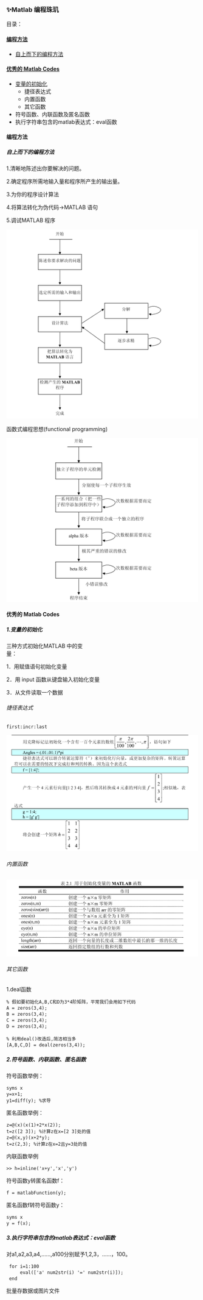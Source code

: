### ✨Matlab 编程珠玑

目录：

#### [编程方法](#编程方法)

* [自上而下的编程方法](#自上而下的编程方法)

#### [优秀的 Matlab Codes](#优秀的-matlab-codes)

* [变量的初始化](#变量的初始化)
  * 捷径表达式
  * 内置函数
  * 其它函数
* 符号函数、内联函数及匿名函数
* 执行字符串包含的matlab表达式：eval函数

#### 编程方法

##### 自上而下的编程方法

1.清晰地陈述出你要解决的问题。

2.确定程序所需地输入量和程序所产生的输出量。

3.为你的程序设计算法

4.将算法转化为伪代码→MATLAB 语句

5.调试MATLAB 程序

![](/assets/matlab自上而下编程方法.png)

函数式编程思想\(functional programming\)

![](/assets/matlab调试2.png)

#### 优秀的 Matlab Codes

##### 1.变量的初始化

三种方式初始化MATLAB 中的变  
量：

1．用赋值语句初始化变量

2．用 input 函数从键盘输入初始化变量

3．从文件读取一个数据

###### 捷径表达式

```
first:incr:last
```

![](/assets/捷径表达式)

###### 内置函数

![](/assets/内置函数)

###### 其它函数

1.deal函数

```
% 假如要初始化A,B,C和D为3*4阶矩阵，平常我们会用如下代码
A = zeros(3,4);
B = zeros(3,4);
C = zeros(3,4);
D = zeros(3,4);

% 利用deal()改造后,简洁相当多
[A,B,C,D] = deal(zeros(3,4));
```

##### 2.符号函数、内联函数、匿名函数

符号函数举例：

```
syms x
y=x+1;
y1=diff(y); %求导
```

匿名函数举例：

```
z=@(x)(x(1)+2*x(2));
t=z([2 3]); %计算z在x=[2 3]处的值
z=@(x,y)(x+2*y);
t=z(2,3); %计算z在x=2且y=3处的值
```

内联函数举例

```
>> h=inline('x+y','x','y')
```

符号函数y转匿名函数f：

```
f = matlabFunction(y);
```

匿名函数f转符号函数y：

```
syms x
y = f(x);
```

##### 3.执行字符串包含的matlab表达式：eval函数

对a1,a2,a3,a4,……,a100分别赋予1,2,3，……，100。

```
 for i=1:100
     eval(['a' num2str(i) '=' num2str(i)]);
 end
```

批量存数据或图片文件

